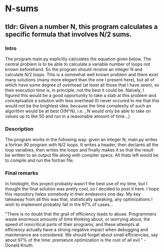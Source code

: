# N-sums
## tldr: Given a number N, this program calculates a specific formula that involves N/2 sums.

### Intro
The program main.py explicitly calculates the equation given below. The central problem is to be able to calculate a variable number of loops not known beforehand. So the program should receive an integer N and calculate N/2 loops. This is a somewhat well known problem and there exist many solutions (many more elegant than the one I present here), but all of which have some degree of overhead (at least all those that I have seen), so their execution time is, in principle, not the best it could be. Naively, I figured this would be a good opportunity to take a stab at this problem and conceptualize a solution with less overhead (It never occured to me that this would not be the brightest idea, because the time complexity of such an algorithm would be at best O(N^N), i.e. , N would only be able to take on values up to like 50 and run in a reasonable amount of time...). 

### Description
The program works in the following way: given an integer N, main.py writes a fortran 90 program with N/2 loops. It writes a header, then declares all the loop variables, then writes the loops and finally makes it so that the result be written to an output file along with compiler specs. All thats left would be to compile and run the fortran file.

### Final remarks
In hindsight, this project probably wasn't the best use of my time, but I thought the final solution was pretty cool, so I decided to post it here. I hope this repository helps somebody in their endeavors one day. My key takeaway from all this was that, statistically speaking, any optimizations I wish to implement probably fall in the 97% of cases...

"There is no doubt that the grail of efficiency leads to abuse. Programmers waste enormous amounts of time thinking about, or worrying about, the speed of noncritical parts of their programs, and these attempts at efficiency actually have a strong negative impact when debugging and maintenance are considered. We should forget about small efficiencies, say about 97% of the time: premature optimization is the root of all evil." - Donald Knuth.
